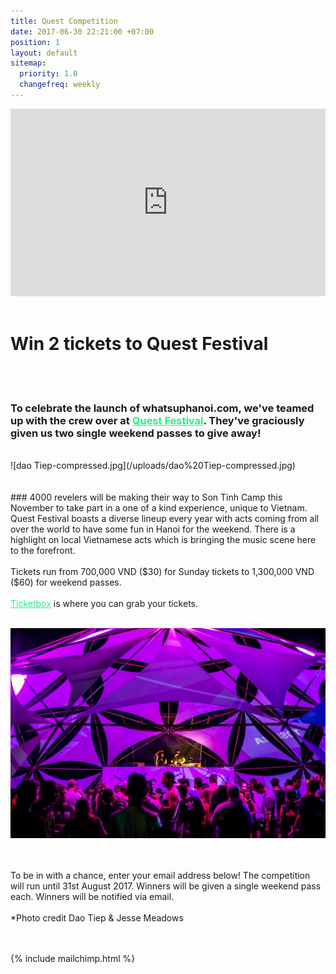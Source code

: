 ```yaml
---
title: Quest Competition
date: 2017-06-30 22:21:00 +07:00
position: 1
layout: default
sitemap:
  priority: 1.0
  changefreq: weekly
---
```


<iframe width="100%" height="300" src="https://www.youtube.com/embed/KtqqZfscEPY" frameborder="0" allowfullscreen></iframe>


<br>
<br>

# Win 2 tickets to Quest Festival


<br>
<br>


### To celebrate the launch of whatsuphanoi.com, we've teamed up with the crew over at <a href="http://questfestival.net/" style="color: #1df67f">Quest Festival</a>. They've graciously given us two single weekend passes to give away!
<br>
  ![dao Tiep-compressed.jpg](/uploads/dao%20Tiep-compressed.jpg)  
<br>
<br>
<br>
### 4000 revelers will be making their way to Son Tinh Camp this November to take part in a one of a kind experience, unique to Vietnam. Quest Festival boasts a diverse lineup every year with acts coming from all over the world to have some fun in Hanoi for the weekend. There is a highlight on local Vietnamese acts which is bringing the music scene here to the forefront.<br><br>Tickets run from 700,000 VND ($30) for Sunday tickets to 1,300,000 VND ($60) for weekend passes.<br><br><a href="https://ticketbox.vn/quest-festival/" style="color: #1df67f">Ticketbox</a> is where you can grab your tickets.

<br>
<br>

![Jesse Meadows-compressed.jpg](/uploads/Jesse%20Meadows-compressed.jpg)
<br>
<br>
<br>

To be in with a chance, enter your email address below! The competition will run until 31st August 2017. Winners will be given a single weekend pass each. Winners will be notified via email.<br>
<br>
*Photo credit Dao Tiep & Jesse Meadows
<br>
<br>
<br>

{% include mailchimp.html %}
